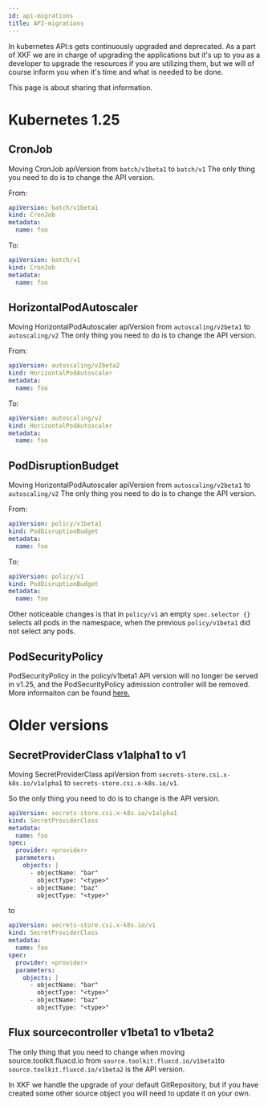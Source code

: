 ```yaml
---
id: api-migrations
title: API-migrations
---
```


In kubernetes API:s gets continuously upgraded and deprecated.
As a part of XKF we are in charge of upgrading the applications but it's up to you as a developer to upgrade the
resources if you are utilizing them, but we will of course inform you when it's time and what is needed to be done.

This page is about sharing that information.

# Kubernetes 1.25

## CronJob

Moving CronJob apiVersion from `batch/v1beta1` to `batch/v1`
The only thing you need to do is to change the API version.

From:

````yaml
apiVersion: batch/v1beta1
kind: CronJob
metadata:
  name: foo
````

To:

````yaml
apiVersion: batch/v1
kind: CronJob
metadata:
  name: foo
````
## HorizontalPodAutoscaler

Moving HorizontalPodAutoscaler apiVersion from `autoscaling/v2beta1` to `autoscaling/v2`
The only thing you need to do is to change the API version.

From:

````yaml
apiVersion: autoscaling/v2beta2
kind: HorizontalPodAutoscaler
metadata:
  name: foo
````

To:

````yaml
apiVersion: autoscaling/v2
kind: HorizontalPodAutoscaler
metadata:
  name: foo
````
## PodDisruptionBudget

Moving HorizontalPodAutoscaler apiVersion from `autoscaling/v2beta1` to `autoscaling/v2`
The only thing you need to do is to change the API version.

From:

````yaml
apiVersion: policy/v1beta1
kind: PodDisruptionBudget
metadata:
  name: foo
````

To:

````yaml
apiVersion: policy/v1
kind: PodDisruptionBudget
metadata:
  name: foo
````
Other noticeable changes is that in `policy/v1` an empty `spec.selector {}` selects all pods in the namespace, when the previous `policy/v1beta1` did not select any pods.

## PodSecurityPolicy

PodSecurityPolicy in the policy/v1beta1 API version will no longer be served in v1.25, and the PodSecurityPolicy admission controller will be removed. More informaiton can be found [here.](https://kubernetes.io/docs/reference/using-api/deprecation-guide/#psp-v125)

# Older versions

## SecretProviderClass v1alpha1 to v1

Moving SecretProviderClass apiVersion from `secrets-store.csi.x-k8s.io/v1alpha1` to `secrets-store.csi.x-k8s.io/v1`.

So the only thing you need to do is to change is the API version.

```yaml
apiVersion: secrets-store.csi.x-k8s.io/v1alpha1
kind: SecretProviderClass
metadata:
  name: foo
spec:
  provider: <provider>
  parameters:
    objects: |
      - objectName: "bar"
        objectType: "<type>"
      - objectName: "baz"
        objectType: "<type>"
```

to

```yaml
apiVersion: secrets-store.csi.x-k8s.io/v1
kind: SecretProviderClass
metadata:
  name: foo
spec:
  provider: <provider>
  parameters:
    objects: |
      - objectName: "bar"
        objectType: "<type>"
      - objectName: "baz"
        objectType: "<type>"
```

## Flux sourcecontroller v1beta1 to v1beta2

The only thing that you need to change when moving source.toolkit.fluxcd.io from `source.toolkit.fluxcd.io/v1beta1`to `source.toolkit.fluxcd.io/v1beta2` is the API version.

In XKF we handle the upgrade of your default GitRepository, but if you have created some other source object you will need to update it on your own.
